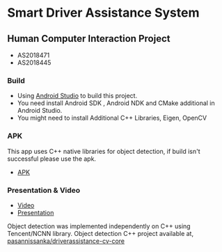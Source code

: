 # Smart Driver Assistance System

## Human Computer Interaction Project
- AS2018471
- AS2018445

### Build

+ Using [Android Studio](https://developer.android.com/studio) to build this project.
+ You need install Android SDK , Android NDK and CMake additional in Android Studio.
+ You might need to install Additional C++ Libraries, Eigen, OpenCV

### APK
This app uses C++ native libraries for object detection, if build isn't successful please use the apk. 
- [APK](https://drive.google.com/drive/folders/1obGD8-Y1oopnOe2rl3t_0ULsEBytUgYj?usp=sharing)

### Presentation & Video
- [Video](https://drive.google.com/file/d/1iC1QECI7QALuN1HDGU-XzV5qVltKLI8I/view?usp=sharing)
- [Presentation](https://docs.google.com/presentation/d/1P5uMJCr8E_jtKpN_Utwk-J2qEemm-l7IX6OlBD0Z5BI/edit?usp=sharing)

Object detection was implemented independently on C++ using Tencent/NCNN library. 
Object detection C++ project available at, [pasannissanka/driverassistance-cv-core](https://github.com/pasannissanka/driverassistance-cv-core)